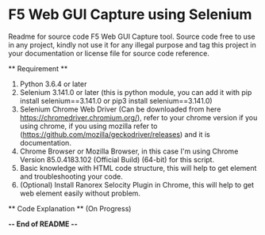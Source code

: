 # F5 Web GUI Capture using Selenium
Readme for source code F5 Web GUI Capture tool. Source code free to use in any project, kindly not use it for any illegal purpose and tag this project in your documentation or license file for source code reference.

** Requirement **
1. Python 3.6.4 or later
2. Selenium 3.141.0 or later (this is python module, you can add it with pip install selenium==3.141.0 or pip3 install selenium==3.141.0)
3. Selenium Chrome Web Driver (Can be downloaded from here https://chromedriver.chromium.org/), refer to your chrome version if you using chrome, if you using mozilla refer to (https://github.com/mozilla/geckodriver/releases) and it is documentation.
4. Chrome Browser or Mozilla Browser, in this case I'm using Chrome Version 85.0.4183.102 (Official Build) (64-bit) for this script.
5. Basic knowledge with HTML code structure, this will help to get element and troubleshooting your code.
6. (Optional) Install Ranorex Selocity Plugin in Chrome, this will help to get web element easily without problem.

** Code Explanation **
(On Progress)

**-- End of README --**
